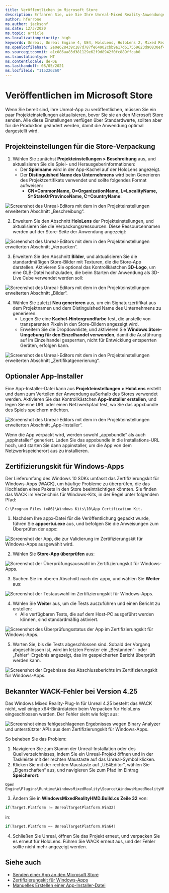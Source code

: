```yaml
---
title: Veröffentlichen im Microsoft Store
description: Erfahren Sie, wie Sie Ihre Unreal-Mixed Reality-Anwendungen für den Microsoft Store verpacken, zertifizieren und sie dort veröffentlichen können.
author: hferrone
ms.author: jacksonf
ms.date: 12/3/2020
ms.topic: article
ms.localizationpriority: high
keywords: Unreal, Unreal Engine 4, UE4, HoloLens, HoloLens 2, Mixed Reality, Entwicklung, Dokumentation, Leitfäden, Features, Mixed Reality-Headset, Windows Mixed Reality-Headset, Virtual Reality-Headset, Veröffentlichen, Verteilung, Microsoft Store
ms.openlocfilehash: 2e0e628439c187d787fe64902cbb9a17d617559623d90830ef4a57f6c7b34338
ms.sourcegitcommit: a1c086aa83d381129e62f9d8942f0fc889ffcab0
ms.translationtype: HT
ms.contentlocale: de-DE
ms.lasthandoff: 08/05/2021
ms.locfileid: "115226260"
---
```

# <a name="publishing-to-the-microsoft-store"></a>Veröffentlichen im Microsoft Store

Wenn Sie bereit sind, ihre Unreal-App zu veröffentlichen, müssen Sie ein paar Projekteinstellungen aktualisieren, bevor Sie sie an den Microsoft Store senden. Alle diese Einstellungen verfügen über Standardwerte, sollten aber für die Produktion geändert werden, damit die Anwendung optimal dargestellt wird.

## <a name="project-settings-for-the-store-packaging"></a>Projekteinstellungen für die Store-Verpackung

1. Wählen Sie zunächst **Projekteinstellungen > Beschreibung** aus, und aktualisieren Sie die Spiel- und Herausgeberinformationen: 
    * Der **Spielname** wird in der App-Kachel auf der HoloLens angezeigt.
    * Der **Distinguished Name des Unternehmens** wird beim Generieren des Projektzertifikats verwendet und sollte folgendes Format aufweisen: 
        * **CN=CommonName, O=OrganizationName, L=LocalityName, S=StateOrProvinceName, C=CountryName**:

![Screenshot des Unreal-Editors mit dem in den Projekteinstellungen erweiterten Abschnitt „Beschreibung“.](images/unreal-publishing-img-01.png)

2. Erweitern Sie den Abschnitt **HoloLens** der Projekteinstellungen, und aktualisieren Sie die Verpackungsressourcen.  Diese Ressourcennamen werden auf der Store-Seite der Anwendung angezeigt:

![Screenshot des Unreal-Editors mit dem in den Projekteinstellungen erweiterten Abschnitt „Verpacken“.](images/unreal-publishing-img-02.png)

3. Erweitern Sie den Abschnitt **Bilder**, und aktualisieren Sie die standardmäßigen Store-Bilder mit Texturen, die die Store-App darstellen.  Aktivieren Sie optional das Kontrollkästchen **3D-Logo**, um eine GLB-Datei hochzuladen, die beim Starten der Anwendung als 3D-Live Cube verwendet werden soll:

![Screenshot des Unreal-Editors mit dem in den Projekteinstellungen erweiterten Abschnitt „Bilder“.](images/unreal-publishing-img-03.png)

4. Wählen Sie zuletzt **Neu generieren** aus, um ein Signaturzertifikat aus dem Projektnamen und dem Distinguished Name des Unternehmens zu generieren.  
    * Legen Sie eine **Kachel-Hintergrundfarbe** fest, die anstelle von transparenten Pixeln in den Store-Bildern angezeigt wird.
    * Erweitern Sie die Dropdownliste, und aktivieren Sie **Windows Store-Umgebung für den Einzelhandel verwenden**, damit die Ausführung auf im Einzelhandel gesperrten, nicht für Entwicklung entsperrten Geräten, erfolgen kann.

![Screenshot des Unreal-Editors mit dem in den Projekteinstellungen erweiterten Abschnitt „Zertifikatgenerierung“.](images/unreal-publishing-img-04.png)

## <a name="optional-app-installer"></a>Optionaler App-Installer

Eine App-Installer-Datei kann aus **Projekteinstellungen > HoloLens** erstellt und dann zum Verteilen der Anwendung außerhalb des Stores verwendet werden.  Aktivieren Sie das Kontrollkästchen **App-Installer erstellen**, und legen Sie eine URL oder einen Netzwerkpfad fest, wo Sie das appxbundle des Spiels speichern möchten.  

![Screenshot des Unreal-Editors mit dem in den Projekteinstellungen erweiterten Abschnitt „App-Installer“.](images/unreal-publishing-img-05.png)

Wenn die App verpackt wird, werden sowohl „appxbundle“ als auch „appinstaller“ generiert.  Laden Sie das appxbundle in die Installations-URL hoch, und starten Sie dann appinstaller, um die App von dem Netzwerkspeicherort aus zu installieren.

## <a name="windows-app-certification-kit"></a>Zertifizierungskit für Windows-Apps

Der Lieferumfang des Windows 10 SDKs umfasst das Zertifizierungskit für Windows-Apps (WACK), um häufige Probleme zu überprüfen, die das Hochladen eines Pakets in den Store beeinträchtigen könnten.  Sie finden das WACK im Verzeichnis für Windows-Kits, in der Regel unter folgendem Pfad: 

```
C:\Program Files (x86)\Windows Kits\10\App Certification Kit.
```

1. Nachdem Ihre appx-Datei für die Veröffentlichung gepackt wurde, führen Sie **appcertui.exe** aus, und befolgen Sie die Anweisungen zum Überprüfen der appx:

![Screenshot der App, die zur Validierung im Zertifizierungskit für Windows-Apps ausgewählt wird.](images/unreal-publishing-img-06.png)

2. Wählen Sie **Store-App überprüfen** aus:

![Screenshot der Überprüfungsauswahl im Zertifizierungskit für Windows-Apps.](images/unreal-publishing-img-07.png)

3. Suchen Sie im oberen Abschnitt nach der appx, und wählen Sie **Weiter** aus:

![Screenshot der Testauswahl im Zertifizierungskit für Windows-Apps.](images/unreal-publishing-img-08.png)

4. Wählen Sie **Weiter** aus, um die Tests auszuführen und einen Bericht zu erstellen:
    * Alle verfügbaren Tests, die auf dem Host-PC ausgeführt werden können, sind standardmäßig aktiviert.

![Screenshot des Überprüfungsstatus der App im Zertifizierungskit für Windows-Apps.](images/unreal-publishing-img-09.png)

5. Warten Sie, bis die Tests abgeschlossen sind. Sobald der Vorgang abgeschlossen ist, wird im letzten Fenster ein „Bestanden“- oder „Fehler“-Ergebnis angezeigt, das im gespeicherten Bericht überprüft werden kann.

![Screenshot der Ergebnisse des Abschlussberichts im Zertifizierungskit für Windows-Apps.](images/unreal-publishing-img-10.png)

## <a name="known-wack-failure-with-425"></a>Bekannter WACK-Fehler bei Version 4.25

Das Windows Mixed Reality-Plug-In für Unreal 4.25 besteht das WACK nicht, weil einige x64-Binärdateien beim Verpacken für HoloLens eingeschlossen werden. Der Fehler sieht wie folgt aus:

![Screenshot eines fehlgeschlagenen Ergebnisses wegen Binary Analyzer und unterstützter APIs aus dem Zertifizierungskit für Windows-Apps.](images/unreal-publishing-img-11.png)

So beheben Sie das Problem:
1. Navigieren Sie zum Stamm der Unreal-Installation oder des Quellverzeichnisses, indem Sie ein Unreal-Projekt öffnen und in der Taskleiste mit der rechten Maustaste auf das Unreal-Symbol klicken.
2. Klicken Sie mit der rechten Maustaste auf „UE4Editor“, wählen Sie „Eigenschaften“ aus, und navigieren Sie zum Pfad im Eintrag **Speicherort**:

```
Open Engine\Plugins\Runtime\WindowsMixedReality\Source\WindowsMixedRealityHMD\WindowsMixedRealityHMD.Build.cs.
```

3. Ändern Sie in **WindowsMixedRealityHMD.Build.cs** **Zeile 32** von:

```cpp
if(Target.Platform != UnrealTargetPlatform.Win32)
```

in:

```cpp
if(Target.Platform == UnrealTargetPlatform.Win64)

```

4. Schließen Sie Unreal, öffnen Sie das Projekt erneut, und verpacken Sie es erneut für HoloLens.  Führen Sie WACK erneut aus, und der Fehler sollte nicht mehr angezeigt werden. 

## <a name="see-also"></a>Siehe auch

* [Senden einer App an den Microsoft Store](../../distribute/submitting-an-app-to-the-microsoft-store.md)
* [Zertifizierungskit für Windows-Apps](https://developer.microsoft.com/windows/downloads/app-certification-kit)
* [Manuelles Erstellen einer App-Installer-Datei](/windows/msix/app-installer/how-to-create-appinstaller-file)